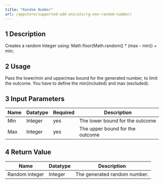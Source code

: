 ```yaml
---
title: "Random Number"
url: /appstore/supported-add-ons/ats/rg-one-random-number/
---
```


## 1 Description

Creates a random Integer using:
Math.floor(Math.random() * (max - min)) + min;

## 2 Usage

Pass the lower/min and upper/max bound for the generated number, to limit the outcome.
You have to define the min(included) and max (excluded).

## 3 Input Parameters

Name | Datatype | Required | Description
---- | -------- | ------- |---------------
Min | Integer | yes | The lower bound for the outcome
Max | Integer | yes | The upper bound for the outcome

## 4 Return Value

Name | Datatype | Description
---- | --------- | ---------------
Random integer | Integer | The generated random number.
